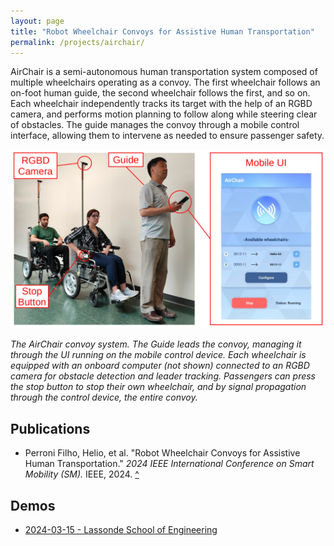 ```yaml
---
layout: page
title: "Robot Wheelchair Convoys for Assistive Human Transportation"
permalink: /projects/airchair/
---
```


AirChair is a semi-autonomous human transportation system composed of multiple wheelchairs operating as a convoy. The first wheelchair follows an on-foot human guide, the second wheelchair follows the first, and so on. Each wheelchair independently tracks its target with the help of an RGBD camera, and performs motion planning to follow along while steering clear of obstacles. The guide manages the convoy through a mobile control interface, allowing them to intervene as needed to ensure passenger safety.

<img src="./convoy.jpg">

_The AirChair convoy system. The Guide leads the convoy, managing it through the UI running on the mobile control device. Each wheelchair is equipped with an onboard computer (not shown) connected to an RGBD camera for obstacle detection and leader tracking. Passengers can press the stop button to stop their own wheelchair, and by signal propagation through the control device, the entire convoy._

## Publications

* Perroni Filho, Helio, et al. "Robot Wheelchair Convoys for Assistive Human Transportation." _2024 IEEE International Conference on Smart Mobility (SM)._ IEEE, 2024. [^](https://ieeexplore.ieee.org/document/10733535)

## Demos

* [2024-03-15 - Lassonde School of Engineering](https://youtu.be/g33gvL-KgiM?si=2ahQljLNOiHgWY9Q)
